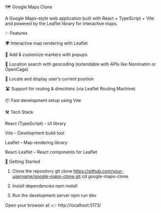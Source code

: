 🗺️ Google Maps Clone

A Google Maps–style web application built with React + TypeScript + Vite and powered by the Leaflet library for interactive maps.

✨ Features

🌍 Interactive map rendering with Leaflet

📍 Add & customize markers with popups

🔎 Location search with geocoding (extendable with APIs like Nominatim or OpenCage)

🎯 Locate and display user’s current position

🛣️ Support for routing & directions (via Leaflet Routing Machine)

📦 Fast development setup using Vite

🛠️ Tech Stack

React (TypeScript) – UI library

Vite – Development build tool

Leaflet – Map rendering library

React-Leaflet – React components for Leaflet

🚀 Getting Started
1. Clone the repository
git clone https://github.com/your-username/google-maps-clone.git
cd google-maps-clone

2. Install dependencies
npm install

3. Run the development server
npm run dev


Open your browser at:
👉 http://localhost:5173/

